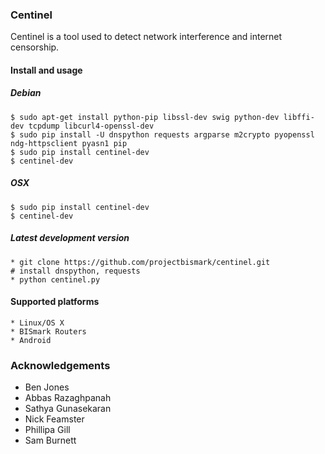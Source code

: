 ### Centinel

Centinel is a tool used to detect network interference and internet
censorship.

#### Install and usage
##### Debian
    $ sudo apt-get install python-pip libssl-dev swig python-dev libffi-dev tcpdump libcurl4-openssl-dev
    $ sudo pip install -U dnspython requests argparse m2crypto pyopenssl ndg-httpsclient pyasn1 pip
    $ sudo pip install centinel-dev
    $ centinel-dev

##### OSX
    $ sudo pip install centinel-dev
    $ centinel-dev

##### Latest development version
    * git clone https://github.com/projectbismark/centinel.git
    # install dnspython, requests
    * python centinel.py

#### Supported platforms

    * Linux/OS X
    * BISmark Routers
    * Android

### Acknowledgements

* Ben Jones
* Abbas Razaghpanah
* Sathya Gunasekaran
* Nick Feamster
* Phillipa Gill
* Sam Burnett
